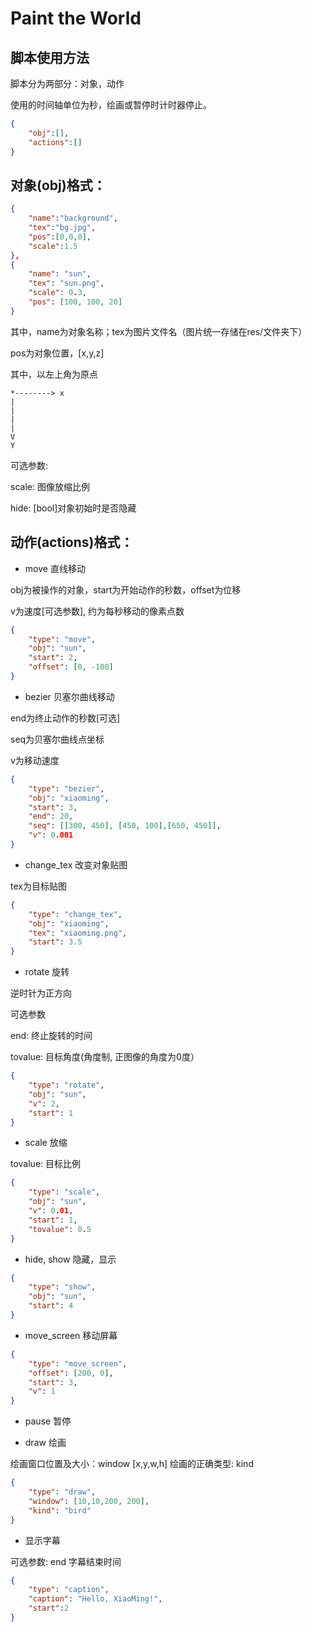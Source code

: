 # Paint the World

## 脚本使用方法

脚本分为两部分：对象，动作

使用的时间轴单位为秒，绘画或暂停时计时器停止。

```json
{
	"obj":[],
	"actions":[]
}
```

## 对象(obj)格式：
```json
{
	"name":"background",
	"tex":"bg.jpg",
	"pos":[0,0,0],
	"scale":1.5
},
{
	"name": "sun",
	"tex": "sun.png",
	"scale": 0.3,
	"pos": [100, 100, 20]
}
```

其中，name为对象名称；tex为图片文件名（图片统一存储在res/文件夹下）

pos为对象位置，[x,y,z]

其中，以左上角为原点

```
*--------> x
|
|
|
|
V
Y
```

可选参数:

scale: 图像放缩比例

hide: [bool]对象初始时是否隐藏

## 动作(actions)格式：

- move 直线移动

obj为被操作的对象，start为开始动作的秒数，offset为位移

v为速度[可选参数], 约为每秒移动的像素点数

```json
{
	"type": "move",
	"obj": "sun",
	"start": 2,
	"offset": [0, -100]
}
```

- bezier 贝塞尔曲线移动 

end为终止动作的秒数[可选]

seq为贝塞尔曲线点坐标

v为移动速度

```json
{
	"type": "bezier",
	"obj": "xiaoming",
	"start": 3,
	"end": 20,
	"seq": [[300, 450], [450, 100],[650, 450]],
	"v": 0.001
}
```

- change_tex 改变对象贴图

tex为目标贴图

```json
{
	"type": "change_tex",
	"obj": "xiaoming",
	"tex": "xiaoming.png",
	"start": 3.5
}
```

- rotate 旋转

逆时针为正方向

可选参数

end: 终止旋转的时间

tovalue: 目标角度(角度制, 正图像的角度为0度）

```json
{
	"type": "rotate",
	"obj": "sun",
	"v": 2,
	"start": 1
}
```

- scale 放缩 

tovalue: 目标比例

```json
{
	"type": "scale",
	"obj": "sun",
	"v": 0.01,
	"start": 1,
	"tovalue": 0.5
}
```

- hide, show 隐藏，显示

```json
{
	"type": "show",
	"obj": "sun",
	"start": 4
}
```

- move_screen 移动屏幕

```json
{   
	"type": "move_screen",
	"offset": [200, 0],
	"start": 3,
	"v": 1
}
```

- pause 暂停

- draw 绘画

绘画窗口位置及大小：window [x,y,w,h]
绘画的正确类型: kind

```json
{
	"type": "draw",
	"window": [10,10,200, 200],
	"kind": "bird"
}
```

- 显示字幕

可选参数: end 字幕结束时间

```json
{
    "type": "caption",
    "caption": "Hello, XiaoMing!",
    "start":2
}
```
